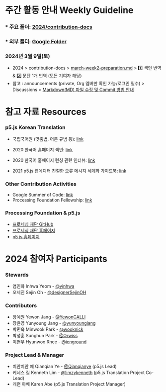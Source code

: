 # 주간 활동 안내 Weekly Guideline

### * 주요 폴더: [2024/contribution-docs](https://github.com/p5-js-KO-Translation/2024/tree/main/contribution-docs)
### * 외부 폴더: [Google Folder](https://drive.google.com/drive/folders/1xE5fFNGicSoY9rTTN3XBf7-fhEhu43Gi?usp=drive_link)


### 2024년 3월 9일(토)
* 2024 > contribution-docs > [march-week2-preparation.md](https://github.com/p5-js-KO-Translation/2024/blob/main/contribution-docs/march-week2-preparation.md) > 1️⃣ 색인 번역 & 2️⃣ 문단 1개 번역 (모든 기여자 해당)
* 참고 : announcements (private, Org 멤버만 확인 가능/로그인 필수) > Discussions > [Markdown(MD) 파일 수정 및 Commit 방법 안내](https://github.com/orgs/p5-js-KO-Translation/discussions) 

# 참고 자료 Resources

### p5.js Korean Translation
- 국립국어원 (맞춤법, 어문 규범 등): [link](https://www.korean.go.kr/)
  
- 2020 한국어 홈페이지 색인: [link](https://docs.google.com/spreadsheets/d/1tgIgyF5YVCoPQlYlZcm0ds1urLQGTQiC/edit#gid=571278049)
- 2020 한국어 홈페이지 런칭 관련 인터뷰: [link](https://medium.com/processing-foundation/p5-js-ko%EB%A5%BC-%EB%9F%B0%EC%B9%AD%ED%95%A9%EB%8B%88%EB%8B%A4-2f0affd2ff13)
- 2021 p5.js 웹에디터 친절한 오류 메시지 세계화 가이드북: [link](https://almchung.github.io/p5-fes-i18n-book/)


### Other Contribution Activities
- Google Summer of Code: [link](https://processingfoundation.org/advocacy/google-summer-of-code)
- Processing Foundation Fellowship: [link](https://processingfoundation.org/fellowships)


### Processing Foundation & p5.js
- [프로세싱 재단 GitHub](https://github.com/processing)
- [프로세싱 재단 홈페이지](https://processingfoundation.org/)
- [p5.js 홈페이지](https://p5js.org/ko/)


# 2024 참여자 Participants
### Stewards
- 염인화 Inhwa Yeom - [@yinhwa](https://github.com/yinhwa)
- 오세진 Sejin Oh - [@designerSejinOH](https://github.com/designerSejinOH)

### Contributors
- 장예원 Yewon Jang - [@YewonCALLI](https://github.com/YewonCALLI)
- 장윤영 Yunyoung Jang - [@yunyoungjang](https://github.com/yunyoungJang)
- 박민욱 Minwook Park - [@wooknick](https://github.com/wooknick)
- 박성훈 Sunghun Park - [@Orwiss](https://github.com/Orwiss)
- 이현우 Hyunwoo Rhee - [@ienground](https://github.com/ienground)

### Project Lead & Manager
- 치안치안 예 Qianqian Ye - [@Qianqianye](https://github.com/Qianqianye) (p5.js Lead)
- 케네스 림 Kenneth Lim - [@limzykenneth](https://github.com/limzykenneth) (p5.js Translation Project Co-Lead)
- 캐런 아베 Karen Abe (p5.js Translation Project Manager)
